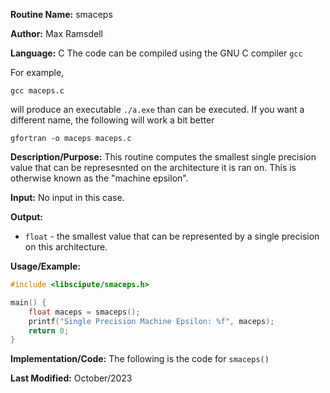 **Routine Name:**           smaceps

**Author:** Max Ramsdell

**Language:** C
The code can be compiled using the GNU C compiler `gcc`

For example,

    gcc maceps.c

will produce an executable `./a.exe` than can be executed. If you want a different name, the following will work a bit
better

    gfortran -o maceps maceps.c

**Description/Purpose:** 
This routine computes the smallest single precision value that can be represesnted
on the architecture it is ran on. This is otherwise known as the "machine epsilon".

**Input:** 
No input in this case.

**Output:** 
- `float` - the smallest value that can be represented by a single precision on
this architecture.

**Usage/Example:**

```c
#include <libscipute/smaceps.h>

main() {
    float maceps = smaceps();
    printf("Single Precision Machine Epsilon: %f", maceps);
    return 0;
}
```

**Implementation/Code:** The following is the code for `smaceps()`

**Last Modified:** October/2023
